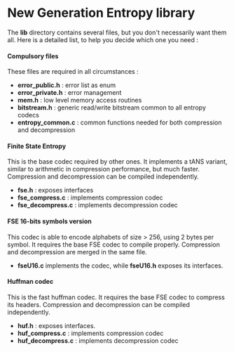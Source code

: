 New Generation Entropy library
==============================

The __lib__ directory contains several files, but you don't necessarily want them all.
Here is a detailed list, to help you decide which one you need :


#### Compulsory files

These files are required in all circumstances :
- __error_public.h__ : error list as enum
- __error_private.h__ : error management
- __mem.h__ : low level memory access routines
- __bitstream.h__ : generic read/write bitstream common to all entropy codecs
- __entropy_common.c__ : common functions needed for both compression and decompression


#### Finite State Entropy

This is the base codec required by other ones.
It implements a tANS variant, similar to arithmetic in compression performance, but much faster. Compression and decompression can be compiled independently.
- __fse.h__ : exposes interfaces
- __fse_compress.c__ : implements compression codec
- __fse_decompress.c__ : implements decompression codec


#### FSE 16-bits symbols version

This codec is able to encode alphabets of size > 256, using 2 bytes per symbol. It requires the base FSE codec to compile properly. Compression and decompression are merged in the same file.
- __fseU16.c__ implements the codec, while __fseU16.h__ exposes its interfaces.


#### Huffman codec

This is the fast huffman codec. It requires the base FSE codec to compress its headers. Compression and decompression can be compiled independently.
- __huf.h__ : exposes interfaces.
- __huf_compress.c__ : implements compression codec
- __huf_decompress.c__ : implements decompression codec